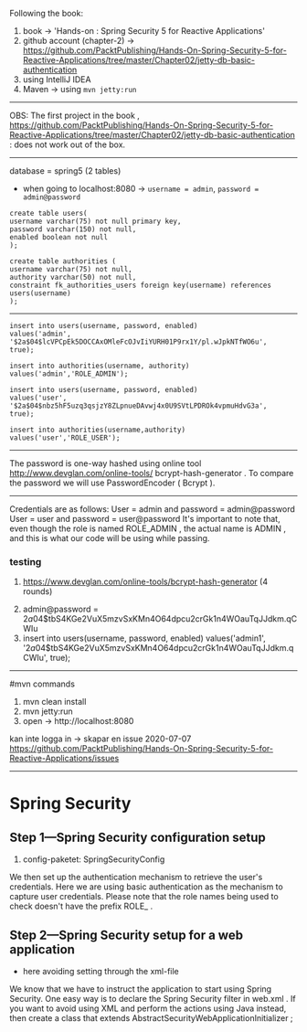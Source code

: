 Following the book:
1. book -> 'Hands-on : Spring Security 5 for Reactive Applications'
2. github account (chapter-2) -> https://github.com/PacktPublishing/Hands-On-Spring-Security-5-for-Reactive-Applications/tree/master/Chapter02/jetty-db-basic-authentication
3. using IntelliJ IDEA
4. Maven -> using `mvn jetty:run`

***
OBS: The first project in the book ,  https://github.com/PacktPublishing/Hands-On-Spring-Security-5-for-Reactive-Applications/tree/master/Chapter02/jetty-db-basic-authentication : does not work out of the box.


***

database = spring5 (2 tables)

- when going to localhost:8080 -> `username = admin`, `password = admin@password`


```
create table users(
username varchar(75) not null primary key,
password varchar(150) not null,
enabled boolean not null
);
```


```
create table authorities (
username varchar(75) not null,
authority varchar(50) not null,
constraint fk_authorities_users foreign key(username) references users(username)
);
```

***
```
insert into users(username, password, enabled)
values('admin', '$2a$04$lcVPCpEk5DOCCAxOMleFcOJvIiYURH01P9rx1Y/pl.wJpkNTfWO6u',
true);
```

```
insert into authorities(username, authority)
values('admin','ROLE_ADMIN');
```

```
insert into users(username, password, enabled)
values('user', '$2a$04$nbz5hF5uzq3qsjzY8ZLpnueDAvwj4x0U9SVtLPDROk4vpmuHdvG3a',
true);
```

```
insert into authorities(username,authority)
values('user','ROLE_USER');
```

***

The password is one-way hashed using online tool http://www.devglan.com/online-tools/
bcrypt-hash-generator . To compare the password we will use PasswordEncoder ( Bcrypt ).

***
Credentials are as follows:
User = admin and password = admin@password
User = user and password = user@password
It's important to note that, even though the role is named ROLE_ADMIN , the actual name is ADMIN ,
and this is what our code will be using while passing.

### testing
1. https://www.devglan.com/online-tools/bcrypt-hash-generator (4 rounds) <p> 
2. admin@password = $2a$04$tbS4KGe2VuX5mzvSxKMn4O64dpcu2crGk1n4WOauTqJJdkm.qCWIu
3. insert into users(username, password, enabled) values('admin1', '$2a$04$tbS4KGe2VuX5mzvSxKMn4O64dpcu2crGk1n4WOauTqJJdkm.qCWIu', true);

***
#mvn commands

1. mvn clean install
2. mvn jetty:run 
3. open -> http://localhost:8080 

kan inte logga in -> skapar en issue 2020-07-07
https://github.com/PacktPublishing/Hands-On-Spring-Security-5-for-Reactive-Applications/issues 


***

# Spring Security

## Step 1—Spring Security configuration setup 

1. config-paketet: SpringSecurityConfig 

We then set up the authentication mechanism to retrieve the user's credentials.
Here we are using basic authentication as the mechanism to capture user
credentials. Please note that the role names being used to check doesn't have the
prefix ROLE_ .

## Step 2—Spring Security setup for a web application

- here avoiding setting through the xml-file

We know that we have to instruct the application to start using Spring Security.
One easy way is to declare the Spring Security filter in web.xml . If you want to
avoid using XML and perform the actions using Java instead, then create a class
that extends AbstractSecurityWebApplicationInitializer ; 
